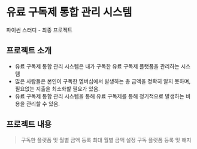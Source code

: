 # 유료 구독제 통합 관리 시스템

파이썬 스터디 - 최종 프로젝트

## 프로젝트 소개

- 유료 구독제 통합 관리 시스템은 내가 구독한 유료 구독제 플랫폼을 관리하는 시스템
- 많은 사람들은 본인이 구독한 멤버십에서 발생하는 총 금액을 정확히 알지 못하며, 필요없는 지출을 최소화할 필요가 있음.
- 유료 구독제 통합 관리 시스템을 통해 유료 구독제를 통해 정기적으로 발생하는 비용을 관리할 수 있음. 

## 프로젝트 내용

> 구독한 플랫폼 및 월별 금액 등록
> 최대 월별 금액 설정
> 구독 플랫폼 등록 및 해지

